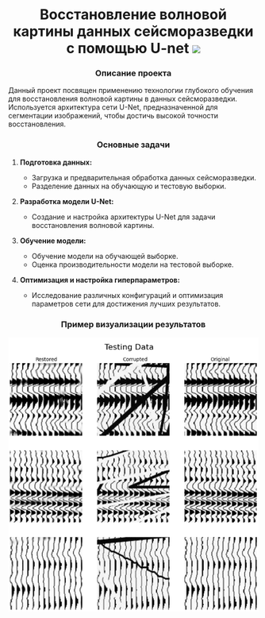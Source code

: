 <h1 align="center">Восстановление волновой картины данных сейсморазведки с помощью U-net
<img src="https://github.com/blackcater/blackcater/raw/main/images/Hi.gif" height="32"/></h1>
<h3 align="center">Описание проекта</h3>
<p>Данный проект посвящен применению технологии глубокого обучения для восстановления волновой картины в данных сейсморазведки. Используется архитектура сети U-Net, предназначенной для сегментации изображений, чтобы достичь высокой точности восстановления.</p>
<h3 align="center">Основные задачи</h3>
<ol><li><p><strong>Подготовка данных:</strong></p><ul><li>Загрузка и предварительная обработка данных сейсморазведки.</li><li>Разделение данных на обучающую и тестовую выборки.</li></ul></li><li><p><strong>Разработка модели U-Net:</strong></p><ul><li>Создание и настройка архитектуры U-Net для задачи восстановления волновой картины.</li></ul></li><li><p><strong>Обучение модели:</strong></p><ul><li>Обучение модели на обучающей выборке.</li><li>Оценка производительности модели на тестовой выборке.</li></ul></li><li><p><strong>Оптимизация и настройка гиперпараметров:</strong></p><ul><li>Исследование различных конфигураций и оптимизация параметров сети для достижения лучших результатов.</li></ul></li></ol>
<h3 align="center">Пример визуализации результатов</h3>
<img align="center" src="https://github.com/Grystniu/U-net-restoration/blob/main/forReadMe/OutputData.png" alt="OutputData">
